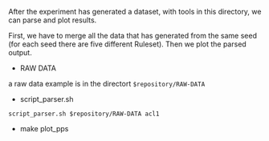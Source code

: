 After the experiment has generated a dataset, with tools in this directory, we can parse and plot results.

First, we have to merge all the data that has generated from the same seed (for each seed there are five different Ruleset). Then we plot the parsed output.

* RAW DATA

a raw data example is in the directort ` $repository/RAW-DATA `

* script_parser.sh <raw data directory> <seed to parse>

` script_parser.sh $repository/RAW-DATA acl1 `


* make plot_pps




